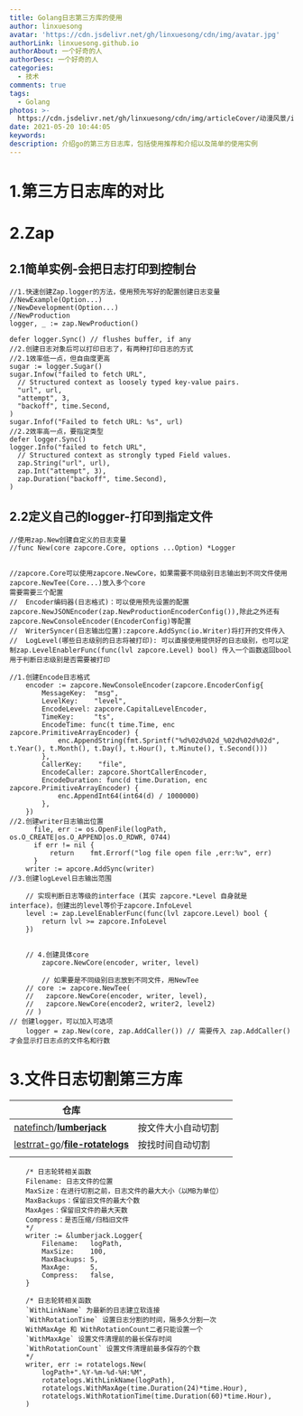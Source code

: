 ```yaml
---
title: Golang日志第三方库的使用
author: linxuesong
avatar: 'https://cdn.jsdelivr.net/gh/linxuesong/cdn/img/avatar.jpg'
authorLink: linxuesong.github.io
authorAbout: 一个好奇的人
authorDesc: 一个好奇的人
categories:
  - 技术
comments: true
tags:
  - Golang
photos: >-
  https://cdn.jsdelivr.net/gh/linxuesong/cdn/img/articleCover/动漫风景/images.jpg
date: 2021-05-20 10:44:05
keywords:
description: 介绍go的第三方日志库，包括使用推荐和介绍以及简单的使用实例
---
```


# 1.第三方日志库的对比

# 2.Zap

## 2.1简单实例-会把日志打印到控制台

```
//1.快速创建Zap.logger的方法，使用预先写好的配置创建日志变量
//NewExample(Option...)
//NewDevelopment(Option...)
//NewProduction
logger, _ := zap.NewProduction() 

defer logger.Sync() // flushes buffer, if any
//2.创建日志对象后可以打印日志了，有两种打印日志的方式
//2.1效率低一点，但自由度更高
sugar := logger.Sugar()
sugar.Infow("failed to fetch URL",
  // Structured context as loosely typed key-value pairs.
  "url", url,
  "attempt", 3,
  "backoff", time.Second,
)
sugar.Infof("Failed to fetch URL: %s", url)
//2.2效率高一点，要指定类型
defer logger.Sync()
logger.Info("failed to fetch URL",
  // Structured context as strongly typed Field values.
  zap.String("url", url),
  zap.Int("attempt", 3),
  zap.Duration("backoff", time.Second),
)

```



## 2.2定义自己的logger-打印到指定文件

```
//使用zap.New创建自定义的日志变量
//func New(core zapcore.Core, options ...Option) *Logger


//zapcore.Core可以使用zapcore.NewCore，如果需要不同级别日志输出到不同文件使用zapcore.NewTee(Core...)放入多个core
需要需要三个配置
//  Encoder编码器(日志格式)：可以使用预先设置的配置  zapcore.NewJSONEncoder(zap.NewProductionEncoderConfig()),除此之外还有zapcore.NewConsoleEncoder(EncoderConfig)等配置
//  WriterSyncer(日志输出位置):zapcore.AddSync(io.Writer)将打开的文件传入
//  LogLevel(哪些日志级别的日志将被打印): 可以直接使用提供好的日志级别，也可以定制zap.LevelEnablerFunc(func(lvl zapcore.Level) bool) 传入一个函数返回bool用于判断日志级别是否需要被打印

//1.创建Encode日志格式
	encoder := zapcore.NewConsoleEncoder(zapcore.EncoderConfig{
		MessageKey:  "msg",
		LevelKey:    "level",
		EncodeLevel: zapcore.CapitalLevelEncoder,
		TimeKey:     "ts",
		EncodeTime: func(t time.Time, enc zapcore.PrimitiveArrayEncoder) {
			enc.AppendString(fmt.Sprintf("%d%02d%02d_%02d%02d%02d", t.Year(), t.Month(), t.Day(), t.Hour(), t.Minute(), t.Second()))
		},
		CallerKey:    "file",
		EncodeCaller: zapcore.ShortCallerEncoder,
		EncodeDuration: func(d time.Duration, enc zapcore.PrimitiveArrayEncoder) {
			enc.AppendInt64(int64(d) / 1000000)
		},
	})
//2.创建writer日志输出位置
	  file, err := os.OpenFile(logPath, os.O_CREATE|os.O_APPEND|os.O_RDWR, 0744)
	  if err != nil {
		  return 	fmt.Errorf("log file open file ,err:%v", err)
	  }
    writer := apcore.AddSync(writer)
//3.创建logLevel日志输出范围

	// 实现判断日志等级的interface (其实 zapcore.*Level 自身就是 interface)，创建出的level等价于zapcore.InfoLevel
	level := zap.LevelEnablerFunc(func(lvl zapcore.Level) bool {
		return lvl >= zapcore.InfoLevel
	})


	// 4.创建具体core
		zapcore.NewCore(encoder, writer, level)
		
		// 如果要是不同级别日志放到不同文件，用NewTee
    // core := zapcore.NewTee(
    //   zapcore.NewCore(encoder, writer, level),
    //   zapcore.NewCore(encoder2, writer2, level2)
    // )
// 创建logger，可以加入可选项
	logger = zap.New(core, zap.AddCaller()) // 需要传入 zap.AddCaller() 才会显示打日志点的文件名和行数
```



# 3.文件日志切割第三方库

| 仓库                                                         |                    |      |
| ------------------------------------------------------------ | ------------------ | ---- |
| [natefinch](https://github.com/natefinch)/**[lumberjack](https://github.com/natefinch/lumberjack)** | 按文件大小自动切割 |      |
| [lestrrat-go](https://github.com/lestrrat-go)/**[file-rotatelogs](https://github.com/lestrrat-go/file-rotatelogs)** | 按找时间自动切割   |      |
|                                                              |                    |      |

```
	/* 日志轮转相关函数
	Filename: 日志文件的位置
	MaxSize：在进行切割之前，日志文件的最大大小（以MB为单位）
	MaxBackups：保留旧文件的最大个数
	MaxAges：保留旧文件的最大天数
	Compress：是否压缩/归档旧文件
	*/
	writer := &lumberjack.Logger{
		Filename:   logPath,
		MaxSize:    100,
		MaxBackups: 5,
		MaxAge:     5,
		Compress:   false,
	}
```



```
	/* 日志轮转相关函数
	`WithLinkName` 为最新的日志建立软连接
	`WithRotationTime` 设置日志分割的时间，隔多久分割一次
	WithMaxAge 和 WithRotationCount二者只能设置一个
	`WithMaxAge` 设置文件清理前的最长保存时间
	`WithRotationCount` 设置文件清理前最多保存的个数
	*/
	writer, err := rotatelogs.New(
		logPath+".%Y-%m-%d-%H:%M",
		rotatelogs.WithLinkName(logPath),
		rotatelogs.WithMaxAge(time.Duration(24)*time.Hour),
		rotatelogs.WithRotationTime(time.Duration(60)*time.Hour),
	)
```

